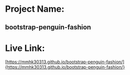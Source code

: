 # Project Name:

##    bootstrap-penguin-fashion

# Live Link:

  [https://mmhk30313.github.io/bootstrap-penguin-fashion/]{https://mmhk30313.github.io/bootstrap-penguin-fashion/}
